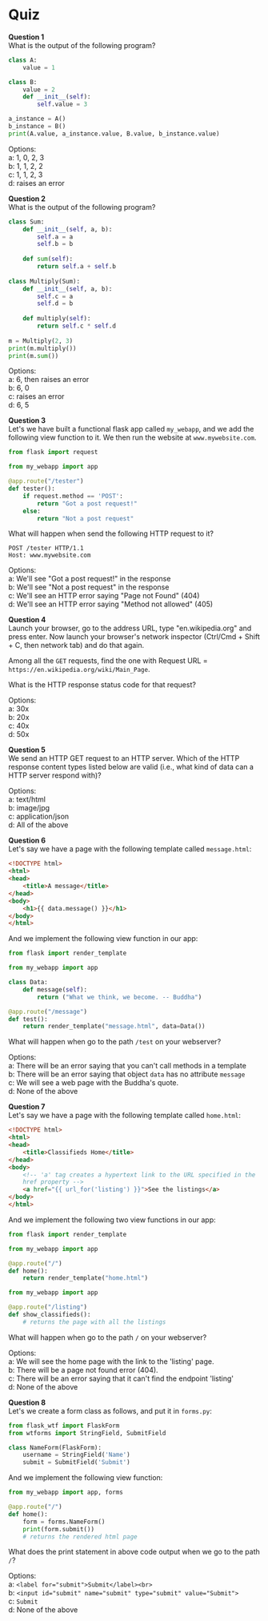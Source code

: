 # Quiz

**Question 1**  
What is the output of the following program?

```python
class A:
    value = 1

class B:
    value = 2
    def __init__(self):
        self.value = 3

a_instance = A()
b_instance = B()
print(A.value, a_instance.value, B.value, b_instance.value)
```

Options:  
a: 1, 0, 2, 3  
b: 1, 1, 2, 2  
c: 1, 1, 2, 3  
d: raises an error

**Question 2**  
What is the output of the following program?

```python
class Sum:
    def __init__(self, a, b):
        self.a = a
        self.b = b
        
    def sum(self):
        return self.a + self.b
        
class Multiply(Sum):
    def __init__(self, a, b):
        self.c = a
        self.d = b
    
    def multiply(self):
        return self.c * self.d
        
m = Multiply(2, 3)
print(m.multiply())
print(m.sum())    
```

Options:  
a: 6, then raises an error  
b: 6, 0  
c: raises an error  
d: 6, 5  


**Question 3**  
Let's we have built a functional flask app called `my_webapp`, and we add the following view function to it. We then run the website at `www.mywebsite.com`.

```python
from flask import request

from my_webapp import app

@app.route("/tester")
def tester():
    if request.method == 'POST':
        return "Got a post request!"
    else:
        return "Not a post request"
```

What will happen when send the following HTTP request to it?

```
POST /tester HTTP/1.1
Host: www.mywebsite.com
```

Options:  
a: We'll see "Got a post request!" in the response  
b: We'll see "Not a post request" in the response  
c: We'll see an HTTP error saying "Page not Found" (404)  
d: We'll see an HTTP error saying "Method not allowed" (405)  

**Question 4**  
Launch your browser, go to the address URL, type "en.wikipedia.org" and press enter. Now launch your browser's network inspector (Ctrl/Cmd + Shift + C, then network tab) and do that again.

Among all the `GET` requests, find the one with Request URL = `https://en.wikipedia.org/wiki/Main_Page`. 

What is the HTTP response status code for that request?

Options:  
a: 30x  
b: 20x  
c: 40x  
d: 50x  

**Question 5**  
We send an HTTP GET request to an HTTP server. Which of the HTTP response content types listed below are valid (i.e., what kind of data can a HTTP server respond with)?

Options:  
a: text/html  
b: image/jpg  
c: application/json  
d: All of the above

**Question 6**  
Let's say we have a page with the following template called `message.html`:

```html
<!DOCTYPE html>
<html>
<head>
    <title>A message</title>
</head>
<body>
    <h1>{{ data.message() }}</h1>
</body>
</html>
```

And we implement the following view function in our app:

```python
from flask import render_template

from my_webapp import app

class Data:
    def message(self):
        return ("What we think, we become. -- Buddha")

@app.route("/message")
def test():
    return render_template("message.html", data=Data())
```

What will happen when go to the path `/test` on your webserver?

Options:  
a: There will be an error saying that you can't call methods in a template  
b: There will be an error saying that object `data` has no attribute `message`  
c: We will see a web page with the Buddha's quote.  
d: None of the above   

**Question 7**  
Let's say we have a page with the following template called `home.html`:

```html
<!DOCTYPE html>
<html>
<head>
    <title>Classifieds Home</title>
</head>
<body>
    <!-- 'a' tag creates a hypertext link to the URL specified in the
    href property -->
    <a href="{{ url_for('listing') }}">See the listings</a>
</body>
</html>
```

And we implement the following two view functions in our app:

```python
from flask import render_template

from my_webapp import app

@app.route("/")
def home():
    return render_template("home.html")
```

```python
from my_webapp import app

@app.route("/listing")
def show_classifieds():
    # returns the page with all the listings
```

What will happen when go to the path `/` on your webserver?

Options:  
a: We will see the home page with the link to the 'listing' page.    
b: There will be a page not found error (404).   
c: There will be an error saying that it can't find the endpoint 'listing'    
d: None of the above      

**Question 8**  
Let's we create a form class as follows, and put it in `forms.py`:
```python
from flask_wtf import FlaskForm
from wtforms import StringField, SubmitField

class NameForm(FlaskForm):
    username = StringField('Name')
    submit = SubmitField('Submit')
```

And we implement the following view function:

```python
from my_webapp import app, forms

@app.route("/")
def home():
    form = forms.NameForm()
    print(form.submit())
    # returns the rendered html page
```

What does the print statement in above code output when we go to the path `/`?

Options:  
a: `<label for="submit">Submit</label><br>`  
b: `<input id="submit" name="submit" type="submit" value="Submit">`  
c: `Submit`  
d: None of the above  
